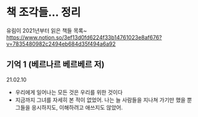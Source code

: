 # 책 조각들... 정리

유림이 2021년부터 읽은 책들 목록~
https://www.notion.so/3ef13d0fd6224f33b14761023e8af676?v=7835480982c2494eb684d35f494a6a92

## 기억 1 (베르나르 베르베르 저)

21.02.10

- 우리에게 일어나는 모든 것은 우리를 위한 것이다
- 지금까지 그녀를 자세히 본 적이 없었어. 나는 늘 사람들을 지나쳐 가기만 했을 뿐 그들을 응시하지도, 이해하려고 애쓰지도 않았어.
